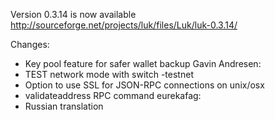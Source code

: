 Version 0.3.14 is now available
http://sourceforge.net/projects/luk/files/Luk/luk-0.3.14/

Changes:
* Key pool feature for safer wallet backup
Gavin Andresen:
* TEST network mode with switch -testnet
* Option to use SSL for JSON-RPC connections on unix/osx
* validateaddress RPC command
eurekafag:
* Russian translation

